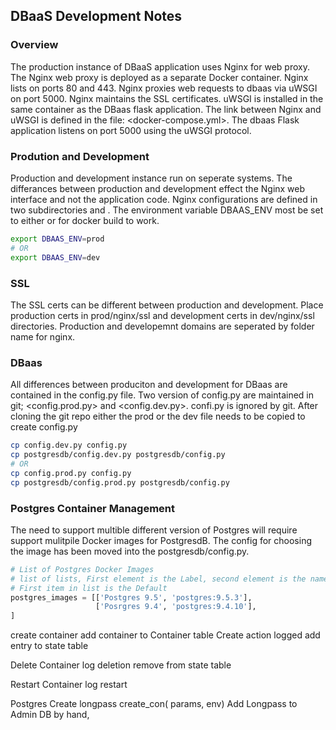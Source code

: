 ## DBaaS Development Notes 

### Overview
The production instance of DBaaS application uses Nginx for web proxy. 
The Nginx web proxy is deployed as a separate Docker container. Nginx lists on ports 80 and 443. 
Nginx proxies web requests to dbaas via uWSGI on port 5000. Nginx maintains the SSL certificates.
uWSGI is installed in the same container as the DBaas flask application. The link between Nginx and uWSGI is defined in the file: <docker-compose.yml>. 
The dbaas Flask application listens on port 5000 using the uWSGI protocol.

### Prodution and Development
Production and development instance run on seperate systems. The differances between production and development effect the Nginx web interface and not the application code.  Nginx configurations are defined in two subdirectories <prod> and <dev>.  The environment variable DBAAS_ENV most be set to either <prod> or <dev> for docker build to work.

```bash
export DBAAS_ENV=prod
# OR
export DBAAS_ENV=dev
```

### SSL
The SSL certs can be different between production and development. Place production certs in prod/nginx/ssl
and development
certs in dev/nginx/ssl directories.
Production and developemnt domains are seperated by folder name for nginx. 

### DBaas
All differences between produciton and development for DBaas are contained in the config.py file. Two version of config.py are maintained in git; <config.prod.py> and <config.dev.py>.  confi.py is ignored by git.  After cloning the git repo either the prod or the dev file needs to be copied to create config.py

```bash
cp config.dev.py config.py
cp postgresdb/config.dev.py postgresdb/config.py
# OR
cp config.prod.py config.py
cp postgresdb/config.prod.py postgresdb/config.py
```

### Postgres Container Management 
The need to support multible different version of Postgres will require support mulitpile Docker 
images for PostgresdB.  The config for choosing the image has been moved into the postgresdb/config.py. 

```python
# List of Postgres Docker Images
# list of lists, First element is the Label, second element is the name of the image
# First item in list is the Default
postgres_images = [['Postgres 9.5', 'postgres:9.5.3'],
                   ['Posrgres 9.4', 'postgres:9.4.10'],
]
```

create container
add container to Container table
  Create action logged
add entry to state table

Delete Container
  log deletion
  remove from state table

Restart Container
  log restart

Postgres Create
  longpass
  create_con( params, env)
  Add Longpass to Admin DB by hand,
